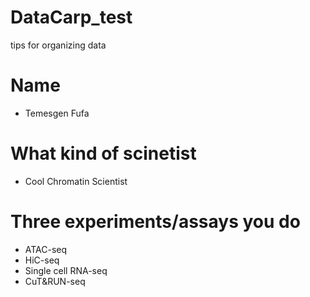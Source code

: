 # DataCarp_test
tips for organizing data

# Name
- Temesgen Fufa
# What kind of scinetist
- Cool Chromatin Scientist
# Three experiments/assays you do
- ATAC-seq
- HiC-seq
- Single cell RNA-seq 
- CuT&RUN-seq
